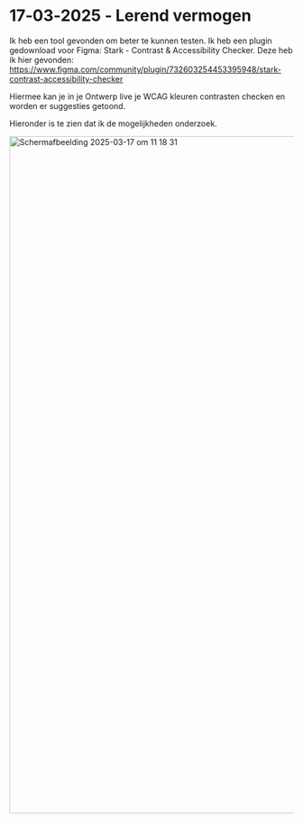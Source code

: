 # 17‐03‐2025 ‐ Lerend vermogen
Ik heb een tool gevonden om beter te kunnen testen. Ik heb een plugin gedownload voor Figma: Stark - Contrast & Accessibility Checker.
Deze heb ik hier gevonden: https://www.figma.com/community/plugin/732603254453395948/stark-contrast-accessibility-checker

Hiermee kan je in je Ontwerp live je WCAG kleuren contrasten checken en worden er suggesties getoond.

Hieronder is te zien dat ik de mogelijkheden onderzoek.

<img width="1202" alt="Scherm­afbeelding 2025-03-17 om 11 18 31" src="https://github.com/user-attachments/assets/33036ffa-a940-4869-a9d6-f82de22aa498" />